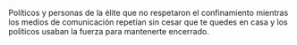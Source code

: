 Políticos y personas de la élite que no respetaron el confinamiento mientras los medios de comunicación repetían sin cesar que te quedes en casa y los políticos usaban la fuerza para mantenerte encerrado.


